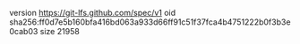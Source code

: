 version https://git-lfs.github.com/spec/v1
oid sha256:ff0d7e5b160bfa416bd063a933d66ff91c51f37fca4b4751222b0f3b3e0cab03
size 21958
